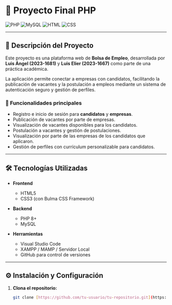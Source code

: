 # 📂 Proyecto Final PHP

![PHP](https://img.shields.io/badge/PHP-777BB4?style=for-the-badge&logo=php&logoColor=white)
![MySQL](https://img.shields.io/badge/MySQL-4479A1?style=for-the-badge&logo=mysql&logoColor=white)
![HTML](https://img.shields.io/badge/HTML-E34F26?style=for-the-badge&logo=html5&logoColor=white)
![CSS](https://img.shields.io/badge/CSS-1572B6?style=for-the-badge&logo=css3&logoColor=white)

---

## 📖 Descripción del Proyecto

Este proyecto es una plataforma web de **Bolsa de Empleo**, desarrollada por **Luis Ángel (2023-1681)** y **Luis Elier (2023-1667)** como parte de una práctica académica.

La aplicación permite conectar a empresas con candidatos, facilitando la publicación de vacantes y la postulación a empleos mediante un sistema de autenticación seguro y gestión de perfiles.

### 🌟 Funcionalidades principales

- Registro e inicio de sesión para **candidatos** y **empresas**.
- Publicación de vacantes por parte de empresas.
- Visualización de vacantes disponibles para los candidatos.
- Postulación a vacantes y gestión de postulaciones.
- Visualización por parte de las empresas de los candidatos que aplicaron.
- Gestión de perfiles con currículum personalizable para candidatos.

---

## 🛠️ Tecnologías Utilizadas

- **Frontend**
  - HTML5
  - CSS3 (con Bulma CSS Framework)
  
- **Backend**
  - PHP 8+
  - MySQL

- **Herramientas**
  - Visual Studio Code
  - XAMPP / MAMP / Servidor Local
  - GitHub para control de versiones

---

## ⚙️ Instalación y Configuración

1. **Clona el repositorio:**

   ```bash
   git clone [https://github.com/tu-usuario/tu-repositorio.git](https://github.com/elierdev/proyecto-final-php.git)

